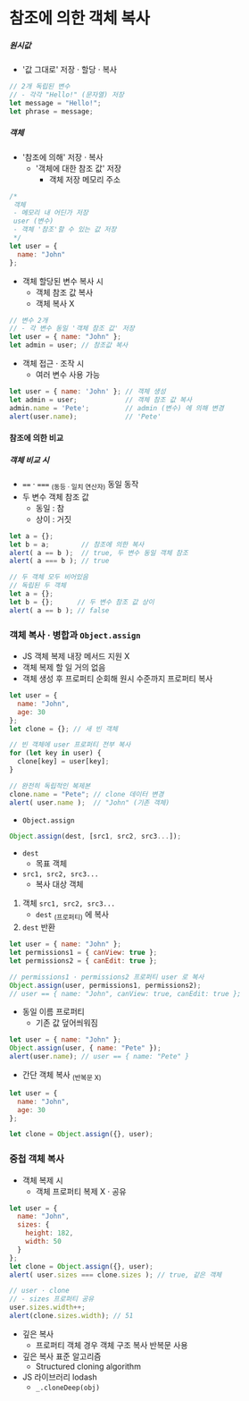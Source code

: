 참조에 의한 객체 복사
===================

##### 원시값
  - '값 그대로' 저장 · 할당 · 복사
```javascript
// 2개 독립된 변수
// - 각각 "Hello!" (문자열) 저장
let message = "Hello!";
let phrase = message;
```

##### 객체
- '참조에 의해' 저장 · 복사
  - '객체에 대한 참조 값' 저장
     - 객체 저장 메모리 주소
```javascript
/*
 객체
 - 메모리 내 어딘가 저장
 user (변수)
 - 객체 '참조'할 수 있는 값 저장
 */
let user = {
  name: "John"
};
```
- 객체 할당된 변수 복사 시
  - 객체 참조 값 복사
  - 객체 복사 X
```javascript
// 변수 2개
// - 각 변수 동일 '객체 참조 값' 저장
let user = { name: "John" };
let admin = user; // 참조값 복사
```
- 객체 접근 · 조작 시
  - 여러 변수 사용 가능
```javascript
let user = { name: 'John' }; // 객체 생성
let admin = user;            // 객체 참조 값 복사
admin.name = 'Pete';         // admin (변수) 에 의해 변경
alert(user.name);            // 'Pete'
```

#### 참조에 의한 비교

##### 객체 비교 시
- `==` · `===` <sub>(동등 · 일치 연산자)</sub> 동일 동작
- 두 변수 객체 참조 값
  - 동일 : 참
  - 상이 : 거짓
```javascript
let a = {};
let b = a;        // 참조에 의한 복사
alert( a == b );  // true, 두 변수 동일 객체 참조
alert( a === b ); // true
```
```javascript
// 두 객체 모두 비어있음
// 독립된 두 객체
let a = {};
let b = {};      // 두 변수 참조 값 상이
alert( a == b ); // false
```

### 객체 복사 · 병합과 `Object.assign`

- JS 객체 복제 내장 메서드 지원 X
- 객체 복제 할 일 거의 없음
- 객체 생성 후 프로퍼티 순회해 원시 수준까지 프로퍼티 복사
```javascript
let user = {
  name: "John",
  age: 30
};
let clone = {}; // 새 빈 객체

// 빈 객체에 user 프로퍼티 전부 복사
for (let key in user) {
  clone[key] = user[key];
}

// 완전히 독립적인 복제본
clone.name = "Pete"; // clone 데이터 변경
alert( user.name );  // "John" (기존 객체)
```
- `Object.assign`
```javascript
Object.assign(dest, [src1, src2, src3...]);
```
  - `dest`
    - 목표 객체
  - `src1, src2, src3...`
    - 복사 대상 객체
  1. 객체 `src1, src2, src3...`
      - `dest` <sub>(프로퍼티)</sub> 에 복사
  2. `dest` 반환
```javascript
let user = { name: "John" };
let permissions1 = { canView: true };
let permissions2 = { canEdit: true };

// permissions1 · permissions2 프로퍼티 user 로 복사
Object.assign(user, permissions1, permissions2);
// user == { name: "John", canView: true, canEdit: true };
```
- 동일 이름 프로퍼티
  - 기존 값 덮어씌워짐
```javascript
let user = { name: "John" };
Object.assign(user, { name: "Pete" });
alert(user.name); // user == { name: "Pete" }
```
- 간단 객체 복사 <sub>(반복문 X)</sub>
```javascript
let user = {
  name: "John",
  age: 30
};

let clone = Object.assign({}, user);
```

### 중첩 객체 복사
- 객체 복제 시
  - 객체 프로퍼티 복제 X · 공유
```javascript
let user = {
  name: "John",
  sizes: {
    height: 182,
    width: 50
  }
};
let clone = Object.assign({}, user);
alert( user.sizes === clone.sizes ); // true, 같은 객체

// user · clone
// - sizes 프로퍼티 공유
user.sizes.width++;
alert(clone.sizes.width); // 51
```
- 깊은 복사
  - 프로퍼티 객체 경우 객체 구조 복사 반복문 사용
- 깊은 복사 표준 알고리즘
  - Structured cloning algorithm
- JS 라이브러리 lodash
  - `_.cloneDeep(obj)`
